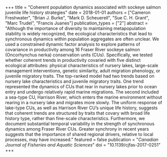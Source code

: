 +++
title = "Coherent population dynamics associated with sockeye salmon juvenile life history strategies"
date = 2018-01-01
authors = ["Cameron Freshwater", "Brian J. Burke", "Mark D. Scheuerell", "Sue C. H. Grant", "Marc Trudel", "Francis Juanes"]
publication_types = ["2"]
abstract = "Although the importance of diversity to maintaining metapopulation stability is widely recognized, the ecological characteristics that lead to synchronous dynamics within population aggregates are often unclear. We used a constrained dynamic factor analysis to explore patterns of covariance in productivity among 16 Fraser River sockeye salmon (Oncorhynchus nerka) conservation units (CUs). Specifically, we tested whether coherent trends in productivity covaried with five distinct ecological attributes: physical characteristics of nursery lakes, large-scale management interventions, genetic similarity, adult migration phenology, or juvenile migratory traits. The top-ranked model had two trends based on nursery lake characteristics and juvenile migratory traits. One trend represented the dynamics of CUs that rear in nursery lakes prior to ocean entry and undergo relatively rapid marine migrations. The second included a sea-type CU, Harrison River, which enters the marine environment without rearing in a nursery lake and migrates more slowly. The uniform response of lake-type CUs, as well as Harrison River CU’s unique life history, suggests that coherent trends are structured by traits that covary with broad life history type, rather than fine-scale characteristics. Furthermore, we document substantial temporal variability in the strength of synchronous dynamics among Fraser River CUs. Greater synchrony in recent years suggests that the importance of shared regional drivers, relative to local processes, may have increased."
featured = false
publication = "*Canadian Journal of Fisheries and Aquatic Sciences*"
doi = "10.1139/cjfas-2017-0251"
+++

